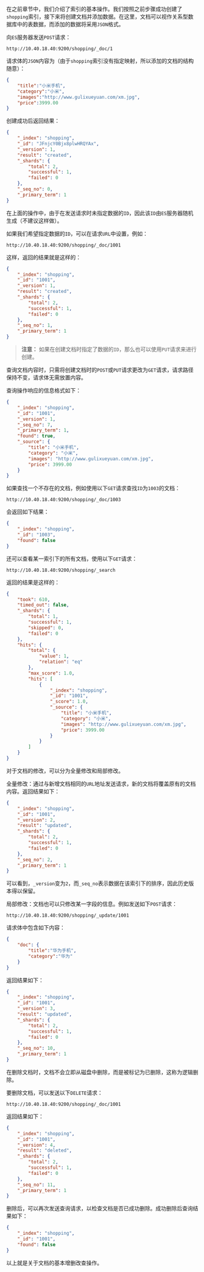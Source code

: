 在之前章节中，我们介绍了索引的基本操作。我们按照之前步骤成功创建了`shopping`索引，接下来将创建文档并添加数据。在这里，文档可以视作关系型数据库中的表数据，而添加的数据将采用`JSON`格式。

向`ES`服务器发送`POST`请求：

```
http://10.40.18.40:9200/shopping/_doc/1
```

请求体的`JSON`内容为（由于`shopping`索引没有指定映射，所以添加的文档的结构随意）：

```json
{
    "title":"小米手机",
    "category":"小米",
    "images":"http://www.gulixueyuan.com/xm.jpg",
    "price":3999.00
}
```

创建成功后返回结果：

```json
{
    "_index": "shopping",
    "_id": "JFnjcY0Bjx8plwHRQYAx",
    "_version": 1,
    "result": "created",
    "_shards": {
        "total": 2,
        "successful": 1,
        "failed": 0
    },
    "_seq_no": 0,
    "_primary_term": 1
}
```

在上面的操作中，由于在发送请求时未指定数据的`ID`，因此该`ID`由`ES`服务器随机生成（不建议这样做）。

如果我们希望指定数据的`ID`，可以在请求`URL`中设置，例如：

```
http://10.40.18.40:9200/shopping/_doc/1001
```

这样，返回的结果就是这样的：

```json
{
    "_index": "shopping",
    "_id": "1001",
    "_version": 1,
    "result": "created",
    "_shards": {
        "total": 2,
        "successful": 1,
        "failed": 0
    },
    "_seq_no": 1,
    "_primary_term": 1
}
```

> **注意：** 如果在创建文档时指定了数据的`ID`，那么也可以使用`PUT`请求来进行创建。

查询文档内容时，只需将创建文档时的`POST`或`PUT`请求更改为`GET`请求，请求路径保持不变，请求体无需放置内容。

查询操作响应的信息格式如下：

```json
{
    "_index": "shopping",
    "_id": "1001",
    "_version": 1,
    "_seq_no": 7,
    "_primary_term": 1,
    "found": true,
    "_source": {
        "title": "小米手机",
        "category": "小米",
        "images": "http://www.gulixueyuan.com/xm.jpg",
        "price": 3999.00
    }
}
```

如果查找一个不存在的文档，例如使用以下`GET`请求查找`ID`为`1003`的文档：

```
http://10.40.18.40:9200/shopping/_doc/1003
```

会返回如下结果：

```json
{
    "_index": "shopping",
    "_id": "1003",
    "found": false
}
```

还可以查看某一索引下的所有文档，使用以下`GET`请求：

```
http://10.40.18.40:9200/shopping/_search
```

返回的结果是这样的：

```json
{
    "took": 610,
    "timed_out": false,
    "_shards": {
        "total": 1,
        "successful": 1,
        "skipped": 0,
        "failed": 0
    },
    "hits": {
        "total": {
            "value": 1,
            "relation": "eq"
        },
        "max_score": 1.0,
        "hits": [
            {
                "_index": "shopping",
                "_id": "1001",
                "_score": 1.0,
                "_source": {
                    "title": "小米手机",
                    "category": "小米",
                    "images": "http://www.gulixueyuan.com/xm.jpg",
                    "price": 3999.00
                }
            }
        ]
    }
}
```

对于文档的修改，可以分为全量修改和局部修改。

全量修改：通过与新增文档相同的`URL`地址发送请求，新的文档将覆盖原有的文档内容。返回结果如下：

```json
{
    "_index": "shopping",
    "_id": "1001",
    "_version": 2,
    "result": "updated",
    "_shards": {
        "total": 2,
        "successful": 1,
        "failed": 0
    },
    "_seq_no": 2,
    "_primary_term": 1
}
```

可以看到，`_version`变为`2`，而`_seq_no`表示数据在该索引下的排序，因此历史版本得以保留。

局部修改：文档也可以只修改某一字段的信息。例如发送如下`POST`请求：

```
http://10.40.18.40:9200/shopping/_update/1001
```

请求体中包含如下内容：

```json
{
	"doc": {
		"title":"华为手机",
		"category":"华为"
	}
}
```

返回结果如下：

```json
{
    "_index": "shopping",
    "_id": "1001",
    "_version": 3,
    "result": "updated",
    "_shards": {
        "total": 2,
        "successful": 1,
        "failed": 0
    },
    "_seq_no": 10,
    "_primary_term": 1
}
```

在删除文档时，文档不会立即从磁盘中删除，而是被标记为已删除，这称为逻辑删除。

要删除文档，可以发送以下`DELETE`请求：

```
http://10.40.18.40:9200/shopping/_doc/1001
```

返回结果如下：

```json
{
    "_index": "shopping",
    "_id": "1001",
    "_version": 4,
    "result": "deleted",
    "_shards": {
        "total": 2,
        "successful": 1,
        "failed": 0
    },
    "_seq_no": 11,
    "_primary_term": 1
}
```

删除后，可以再次发送查询请求，以检查文档是否已成功删除。成功删除后查询结果如下：

```json
{
    "_index": "shopping",
    "_id": "1001",
    "found": false
}
```

以上就是关于文档的基本增删改查操作。